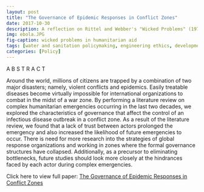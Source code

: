 ```yaml
---
layout: post
title: "The Governance of Epidemic Responses in Conflict Zones"
date: 2017-10-30
description: A reflection on Rittel and Webber's "Wicked Problems" (1973) applied to a complex humanitarian emergency.
img: ebola.JPG
fig-caption: wicked problems in humanitarian aid
tags: [water and sanitation policymaking, engineering ethics, development in conflict, governance of epidemic response, wicked problems]
categories: [Policy]
---
```


A B S T R A C T

Around the world, millions of citizens are trapped by a combination of two major disasters; namely, violent conflicts and epidemics. Easily treatable diseases become virtually impossible for international organizations to combat in the midst of a war zone. By performing a literature review on complex humanitarian emergencies occurring in the last two decades, we explored the characteristics of governance that affect the control of an infectious disease outbreak in a conflict zone. As a result of the literature review, we found that a lack of trust between actors prolonged the emergency and also increased the likelihood of future emergencies to occur. There is need for more research into the strategies of global response organizations and working in zones where the formal governance structures have collapsed. Additionally, as a precursor to eliminating bottlenecks, future studies should look more closely at the hindrances faced by each actor during complex emergencies.

Click here to view full paper: [The Governance of Epidemic Responses in Conflict Zones](https://github.com/shannongross/shannongross.github.io/blob/master/pdfs/grand_challenges.pdf)
